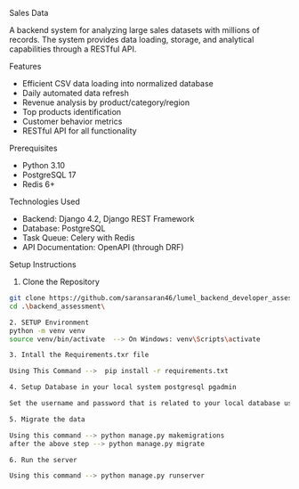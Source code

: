 Sales Data

A backend system for analyzing large sales datasets with millions of records. The system provides data loading, storage, and analytical capabilities through a RESTful API.

Features
- Efficient CSV data loading into normalized database
- Daily automated data refresh
- Revenue analysis by product/category/region
- Top products identification
- Customer behavior metrics
- RESTful API for all functionality

Prerequisites
- Python 3.10
- PostgreSQL 17
- Redis 6+

Technologies Used
- Backend: Django 4.2, Django REST Framework
- Database: PostgreSQL
- Task Queue: Celery with Redis
- API Documentation: OpenAPI (through DRF)

Setup Instructions

1. Clone the Repository

```bash
git clone https://github.com/saransaran46/lumel_backend_developer_assessment.git
cd .\backend_assessment\

2. SETUP Environment
python -m venv venv
source venv/bin/activate  --> On Windows: venv\Scripts\activate

3. Intall the Requirements.txr file

Using This Command -->  pip install -r requirements.txt

4. Setup Database in your local system postgresql pgadmin

Set the username and password that is related to your local database username and password

5. Migrate the data

Using this command --> python manage.py makemigrations
after the above step --> python manage.py migrate

6. Run the server

Using this command --> python manage.py runserver





